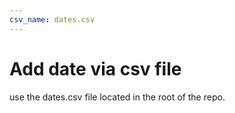 ```yaml
---
csv_name: dates.csv
---
```


# Add date via csv file

use the dates.csv file located in the root of the repo.